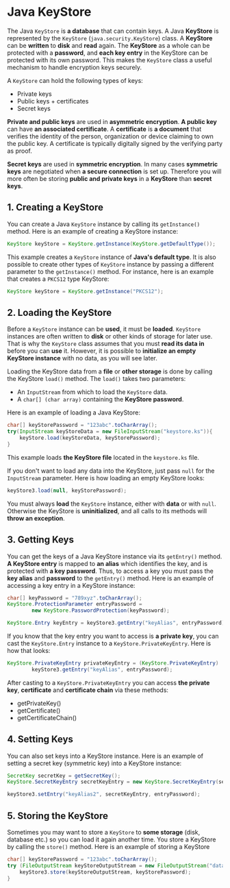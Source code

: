 # Java KeyStore

The Java `KeyStore` is **a database** that can contain keys. A Java **KeyStore** is represented by the `KeyStore` (`java.security.KeyStore`) class. A **KeyStore** can be **written** to **disk** and **read** again. The **KeyStore** as a whole can be protected with a **password**, and **each key entry** in the KeyStore can be protected with its own password. This makes the `KeyStore` class a useful mechanism to handle encryption keys securely.

A `KeyStore` can hold the following types of keys:

- Private keys
- Public keys + certificates
- Secret keys

**Private and public keys** are used in **asymmetric encryption**. **A public key** can have **an associated certificate**. A **certificate** is **a document** that verifies the identity of the person, organization or device claiming to own the public key. A certificate is typically digitally signed by the verifying party as proof.

**Secret keys** are used in **symmetric encryption**. In many cases **symmetric keys** are negotiated when **a secure connection** is set up. Therefore you will more often be storing **public and private keys** in a **KeyStore** than **secret keys**.

## 1. Creating a KeyStore

You can create a Java `KeyStore` instance by calling its `getInstance()` method. Here is an example of creating a KeyStore instance:

```java
KeyStore keyStore = KeyStore.getInstance(KeyStore.getDefaultType());
```

This example creates a `KeyStore` instance of **Java's default type**. It is also possible to create other types of `KeyStore` instance by passing a different parameter to the `getInstance()` method. For instance, here is an example that creates a `PKCS12` type KeyStore:

```java
KeyStore keyStore = KeyStore.getInstance("PKCS12");
```

## 2. Loading the KeyStore

Before a `KeyStore` instance can be **used**, it must be **loaded**. `KeyStore` instances are often written to **disk** or other kinds of storage for later use. That is why the `KeyStore` class assumes that you must **read its data in** before you can **use** it. However, it is possible to **initialize an empty KeyStore instance** with no data, as you will see later.

Loading the KeyStore data from a **file** or **other storage** is done by calling the KeyStore `load()` method. The `load()` takes two parameters:

- An `InputStream` from which to load the `KeyStore` data.
- A `char[] (char array)` containing the **KeyStore password**.

Here is an example of loading a Java KeyStore:

```java
char[] keyStorePassword = "123abc".toCharArray();
try(InputStream keyStoreData = new FileInputStream("keystore.ks")){
    keyStore.load(keyStoreData, keyStorePassword);
}
```

This example loads **the KeyStore file** located in the `keystore.ks` file.

If you don't want to load any data into the KeyStore, just pass `null` for the `InputStream` parameter. Here is how loading an empty KeyStore looks:

```java
keyStore3.load(null, keyStorePassword);
```

You must always **load** the `KeyStore` instance, either with **data** or with `null`. Otherwise the KeyStore is **uninitialized**, and all calls to its methods will **throw an exception**.

## 3. Getting Keys

You can get the keys of a Java KeyStore instance via its `getEntry()` method. **A KeyStore entry** is mapped to **an alias** which identifies the key, and is protected with **a key password**. Thus, to access a key you must pass the **key alias** and **password** to the `getEntry()` method. Here is an example of accessing a key entry in a KeyStore instance:

```java
char[] keyPassword = "789xyz".toCharArray();
KeyStore.ProtectionParameter entryPassword =
        new KeyStore.PasswordProtection(keyPassword);

KeyStore.Entry keyEntry = keyStore3.getEntry("keyAlias", entryPassword);
```

If you know that the key entry you want to access is **a private key**, you can cast the `KeyStore.Entry` instance to a `KeyStore.PrivateKeyEntry`. Here is how that looks:

```java
KeyStore.PrivateKeyEntry privateKeyEntry = (KeyStore.PrivateKeyEntry)
        keyStore3.getEntry("keyAlias", entryPassword);
```

After casting to a `KeyStore.PrivateKeyEntry` you can access **the private key**, **certificate** and **certificate chain** via these methods:

- getPrivateKey()
- getCertificate()
- getCertificateChain()

## 4. Setting Keys

You can also set keys into a KeyStore instance. Here is an example of setting a secret key (symmetric key) into a KeyStore instance:

```java
SecretKey secretKey = getSecretKey();
KeyStore.SecretKeyEntry secretKeyEntry = new KeyStore.SecretKeyEntry(secretKey);

keyStore3.setEntry("keyAlias2", secretKeyEntry, entryPassword);
```

## 5. Storing the KeyStore

Sometimes you may want to store a `KeyStore` to **some storage** (disk, database etc.) so you can load it again another time. You store a KeyStore by calling the `store()` method. Here is an example of storing a KeyStore

```java
char[] keyStorePassword = "123abc".toCharArray();
try (FileOutputStream keyStoreOutputStream = new FileOutputStream("data/keystore.ks")) {
    keyStore3.store(keyStoreOutputStream, keyStorePassword);
}
```

